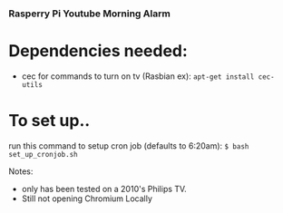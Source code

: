 ### Rasperry Pi Youtube Morning Alarm

# Dependencies needed:
 - cec for commands to turn on tv (Rasbian ex):
 ``` apt-get install cec-utils ```
# To set up..
run this command to setup cron job (defaults to 6:20am):
``` $ bash set_up_cronjob.sh ```

Notes: 
  - only has been tested on a 2010's Philips TV.
  - Still not opening Chromium Locally

